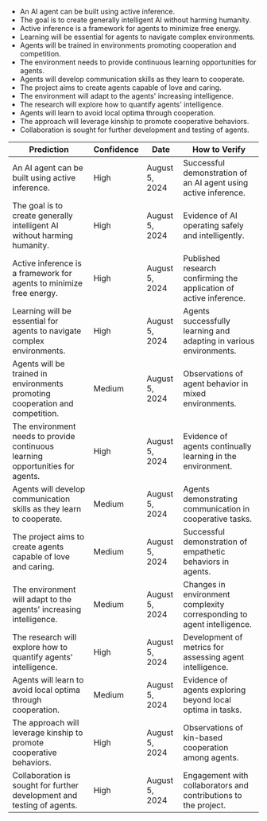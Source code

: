 - An AI agent can be built using active inference.
- The goal is to create generally intelligent AI without harming humanity.
- Active inference is a framework for agents to minimize free energy.
- Learning will be essential for agents to navigate complex environments.
- Agents will be trained in environments promoting cooperation and competition.
- The environment needs to provide continuous learning opportunities for agents.
- Agents will develop communication skills as they learn to cooperate.
- The project aims to create agents capable of love and caring.
- The environment will adapt to the agents' increasing intelligence.
- The research will explore how to quantify agents' intelligence.
- Agents will learn to avoid local optima through cooperation.
- The approach will leverage kinship to promote cooperative behaviors.
- Collaboration is sought for further development and testing of agents.

| Prediction | Confidence | Date | How to Verify |
|------------|------------|------|----------------|
| An AI agent can be built using active inference. | High | August 5, 2024 | Successful demonstration of an AI agent using active inference. |
| The goal is to create generally intelligent AI without harming humanity. | High | August 5, 2024 | Evidence of AI operating safely and intelligently. |
| Active inference is a framework for agents to minimize free energy. | High | August 5, 2024 | Published research confirming the application of active inference. |
| Learning will be essential for agents to navigate complex environments. | High | August 5, 2024 | Agents successfully learning and adapting in various environments. |
| Agents will be trained in environments promoting cooperation and competition. | Medium | August 5, 2024 | Observations of agent behavior in mixed environments. |
| The environment needs to provide continuous learning opportunities for agents. | High | August 5, 2024 | Evidence of agents continually learning in the environment. |
| Agents will develop communication skills as they learn to cooperate. | Medium | August 5, 2024 | Agents demonstrating communication in cooperative tasks. |
| The project aims to create agents capable of love and caring. | Medium | August 5, 2024 | Successful demonstration of empathetic behaviors in agents. |
| The environment will adapt to the agents' increasing intelligence. | Medium | August 5, 2024 | Changes in environment complexity corresponding to agent intelligence. |
| The research will explore how to quantify agents' intelligence. | High | August 5, 2024 | Development of metrics for assessing agent intelligence. |
| Agents will learn to avoid local optima through cooperation. | Medium | August 5, 2024 | Evidence of agents exploring beyond local optima in tasks. |
| The approach will leverage kinship to promote cooperative behaviors. | High | August 5, 2024 | Observations of kin-based cooperation among agents. |
| Collaboration is sought for further development and testing of agents. | High | August 5, 2024 | Engagement with collaborators and contributions to the project. |
